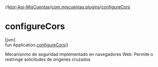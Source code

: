 //[ktor-Api-MisCuentas](../../index.md)/[com.miscuentas.plugins](index.md)/[configureCors](configure-cors.md)

# configureCors

[jvm]\
fun Application.[configureCors](configure-cors.md)()

Mecanisnmo de seguridad implementado en navegadores Web. Permite o restringe solicitudes de origenes cruzados
